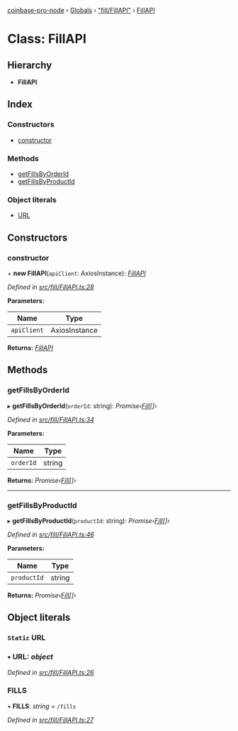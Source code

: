 [coinbase-pro-node](../README.md) › [Globals](../globals.md) › ["fill/FillAPI"](../modules/_fill_fillapi_.md) › [FillAPI](_fill_fillapi_.fillapi.md)

# Class: FillAPI

## Hierarchy

- **FillAPI**

## Index

### Constructors

- [constructor](_fill_fillapi_.fillapi.md#constructor)

### Methods

- [getFillsByOrderId](_fill_fillapi_.fillapi.md#getfillsbyorderid)
- [getFillsByProductId](_fill_fillapi_.fillapi.md#getfillsbyproductid)

### Object literals

- [URL](_fill_fillapi_.fillapi.md#static-url)

## Constructors

### constructor

\+ **new FillAPI**(`apiClient`: AxiosInstance): _[FillAPI](_fill_fillapi_.fillapi.md)_

_Defined in [src/fill/FillAPI.ts:28](https://github.com/bennyn/coinbase-pro-node/blob/c83e588/src/fill/FillAPI.ts#L28)_

**Parameters:**

| Name        | Type          |
| ----------- | ------------- |
| `apiClient` | AxiosInstance |

**Returns:** _[FillAPI](_fill_fillapi_.fillapi.md)_

## Methods

### getFillsByOrderId

▸ **getFillsByOrderId**(`orderId`: string): _Promise‹[Fill](../interfaces/_fill_fillapi_.fill.md)[]›_

_Defined in [src/fill/FillAPI.ts:34](https://github.com/bennyn/coinbase-pro-node/blob/c83e588/src/fill/FillAPI.ts#L34)_

**Parameters:**

| Name      | Type   |
| --------- | ------ |
| `orderId` | string |

**Returns:** _Promise‹[Fill](../interfaces/_fill_fillapi_.fill.md)[]›_

---

### getFillsByProductId

▸ **getFillsByProductId**(`productId`: string): _Promise‹[Fill](../interfaces/_fill_fillapi_.fill.md)[]›_

_Defined in [src/fill/FillAPI.ts:46](https://github.com/bennyn/coinbase-pro-node/blob/c83e588/src/fill/FillAPI.ts#L46)_

**Parameters:**

| Name        | Type   |
| ----------- | ------ |
| `productId` | string |

**Returns:** _Promise‹[Fill](../interfaces/_fill_fillapi_.fill.md)[]›_

## Object literals

### `Static` URL

### ▪ **URL**: _object_

_Defined in [src/fill/FillAPI.ts:26](https://github.com/bennyn/coinbase-pro-node/blob/c83e588/src/fill/FillAPI.ts#L26)_

### FILLS

• **FILLS**: _string_ = `/fills`

_Defined in [src/fill/FillAPI.ts:27](https://github.com/bennyn/coinbase-pro-node/blob/c83e588/src/fill/FillAPI.ts#L27)_
